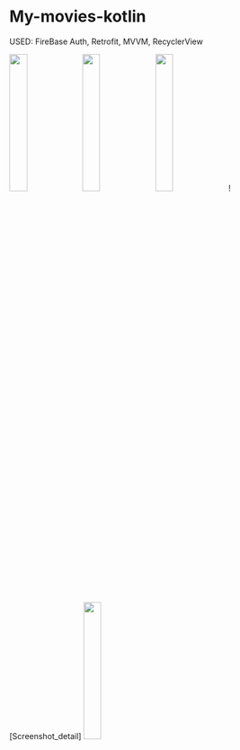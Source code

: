# My-movies-kotlin
USED: FireBase Auth, Retrofit, MVVM, RecyclerView


<img src="https://user-images.githubusercontent.com/111049118/193454358-6913df93-e0f7-4392-94bd-c346639b03ed.png" width=25% height=25%>

<img src="https://user-images.githubusercontent.com/111049118/193454370-ab3ddfb6-1bee-4c68-bac7-96a7ddca8c78.png" width=25% height=25%>

<img src="https://user-images.githubusercontent.com/111049118/193454376-fa2e047f-f4cc-48f6-82ed-280ff063a1ed.png" width=25% height=25%>
![Screenshot_detail]
<img src="https://user-images.githubusercontent.com/111049118/193454379-34ec619a-ed12-4ac4-a2a6-baec7df96204.png" width=25% height=25%>


